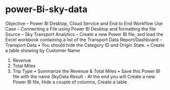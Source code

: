 # power-Bi-sky-data
Objective – Power BI Desktop, Cloud Service and End to End Workflow 
Use Case – Connecting a File using Power BI Desktop and formatting the file 
Source – Sky Transport
Analytics – Create a new Power BI file, and load the Excel workbook 
containing a list of the Transport Data
Report/Dashboard – Transport Data
• You should hide the Category ID and Origin State.
• Create a table showing by Customer Name
1. Revenue
2. Total Miles
3. Trip Type
• Summarize the Revenue & Total Miles
• Save this Power BI file with the name SkyData
Result - At the end you will Create a new Power BI file, Hide a couple of 
columns, Create a table
